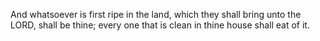 And whatsoever is first ripe in the land, which they shall bring unto the LORD, shall be thine; every one that is clean in thine house shall eat of it.
